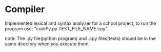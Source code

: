 # Compiler
Implemented lexical and syntax analyzer for a school project,
 to run the program use: "cutePy.py TEST_FILE_NAME.cpy".
 
 note: The .py file(python program) and .cpy files(tests) should be in the same directory when you execute them.

